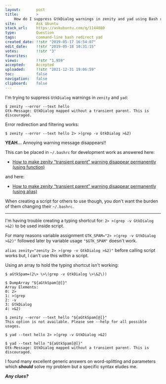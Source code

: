 ```yaml
---
layout:       post
title:        >
    How do I suppress GtkDialog warnings in zenity and yad using Bash redirection in a script?
site:         Ask Ubuntu
stack_url:    https://askubuntu.com/q/1144080
type:         Question
tags:         command-line bash redirect yad
created_date: !!str "2019-05-17 16:54:07"
edit_date:    !!str "2019-05-18 10:31:15"
votes:        !!str "3"
favorites:    
views:        !!str "1,959"
accepted:     Accepted
uploaded:     !!str "2021-12-31 19:06:59"
toc:          false
navigation:   false
clipboard:    false
---
```


<!-- Language-all: lang-bash -->

I'm trying to suppress `GtkDialog` warnings in `zenity` and `yad`:

``` 
$ zenity --error --text hello
Gtk-Message: GtkDialog mapped without a transient parent. This is discouraged.

```

Error redirection and filtering works:

``` 
$ zenity --error --text hello 2> >(grep -v GtkDialog >&2)

```

**YEAH...** Annoying warning message disappears!!

This can be placed in `~/.bashrc` for development work as answered here:

- [How to make zenity “transient parent” warning disappear permanently (using function)][1]

and here:

- [How to make zenity “transient parent” warning disappear permanently (using alias)][2]

When creating a script for others to use though, you don't want the burden of them changing their `~/.bashrc`.

----------


I'm having trouble creating a typing shortcut for: `2> >(grep -v GtkDialog >&2)` to be used inside script.

For many reasons variable assignment `GTK_SPAM="2> >(grep -v GtkDialog >&2)"` followed later by variable usage `"$GTK_SPAM"` doesn't work.

`alias zenity="zenity 2> >(grep -v GtkDialog >&2)"` before calling script works  but, I can't use this within a script. 

Using an array to hold the typing shortcut isn't working:

``` 
$ aGtkSpam=(2\> \>\(grep -v GtkDialog \>\&2\))

```

``` 
$ DumpArray "${aGtkSpam[@]}"
Array Elements:
0: 2>
1: >(grep
2: -v
3: GtkDialog
4: >&2)

```

``` 
$ zenity --error --text hello "${aGtkSpam[@]}"
This option is not available. Please see --help for all possible usages.

```

``` 
$ yad --text hello 2> >(grep -v GtkDialog >&2)

$ yad --text hello "${aGtkSpam[@]}"
Gtk-Message: GtkDialog mapped without a transient parent. This is discouraged.

```

I found many excellent generic answers on word-splitting and parameters which ***should*** solve my problem but a specific syntax eludes me.

***Any clues?***


  [1]: https://askubuntu.com/a/896940/307523
  [2]: https://askubuntu.com/a/1110850/307523
